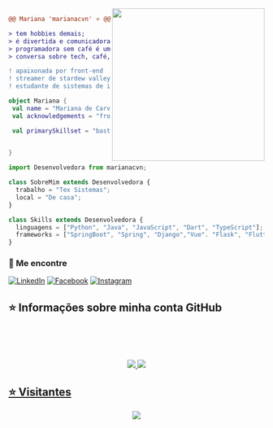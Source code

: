



<img align="right" width="300" src="https://i2.wp.com/allhtaccess.info/wp-content/uploads/2018/03/programming.gif?fit=1281%2C716&ssl=1" />

```diff
@@ Mariana 'marianacvn' ⭐ @@

> tem hobbies demais;
> é divertida e comunicadora;
> programadora sem café é uma poeta sem poesia;
> conversa sobre tech, café, cultura japonesa e aleatoriedades;

! apaixonada por front-end
! streamer de stardew valley
! estudante de sistemas de informação
```



```kotlin
object Mariana {
 val name = "Mariana de Carvalho Nunes"
 val acknowledgements = "frontend"

 val primarySkillset = "bastante código e um bom café"
 

}
```
```js
import Desenvolvedora from marianacvn;

class SobreMim extends Desenvolvedora {
  trabalho = "Tex Sistemas";
  local = "De casa";
}

class Skills extends Desenvolvedora {
  linguagens = ["Python", "Java", "JavaScript", "Dart", "TypeScript"];
  frameworks = ["SpringBoot", "Spring", "Django","Vue". "Flask", "Flutter", "React", "React Native", "Bootstrap"];
}
```
### 🔗 Me encontre

<p align="left">
  <a href="https://www.linkedin.com/in/maricarvalhon/" title="LinkedIn">
  <img src="https://img.shields.io/badge/-Linkedin-0e76a8?style=flat-square&logo=Linkedin&logoColor=white" alt="LinkedIn"/></a>

  <a href="https://www.facebook.com/profile.php?id=100092502484200" title="Facebook">
  <img src="https://img.shields.io/badge/-Facebook-3b5998?style=flat-square&labelColor=3b5998&logo=facebook&logoColor=white" alt="Facebook"/></a>

  <a href="https://www.instagram.com/mrnacarv/" title="Instagram">
  <img src="https://img.shields.io/badge/-Instagram-DF0174?style=flat-square&labelColor=DF0174&logo=instagram&logoColor=white" alt="Instagram"/></a>
</p>


## ⭐ Informações sobre minha conta GitHub


<br/>
  <br/>
  <br/>

<div>
 

  <a href="https://github.com/marianacvn">


<p align="center">   
<img src="https://github-readme-stats.vercel.app/api/top-langs/?username=marianacvn&theme=buefy&layout=compact&langs_count=16&hide_border=true&count_private=true"/>
<img src="https://github-readme-stats-sigma-five.vercel.app/api?username=marianacvn&show_icons=true&theme=buefy&hide_border=true&include_all_commits=true&count_private=true&show=reviews,discussions_started,discussions_answered,prs_merged,prs_merged_percentage"/>
</p>
   
<div> 
 
  
## ⭐ Visitantes
<div align="center">  
<p align="center"><img align="center" src="https://profile-counter.glitch.me/{marianacvn}/count.svg" /></p> 
</div> 
  

